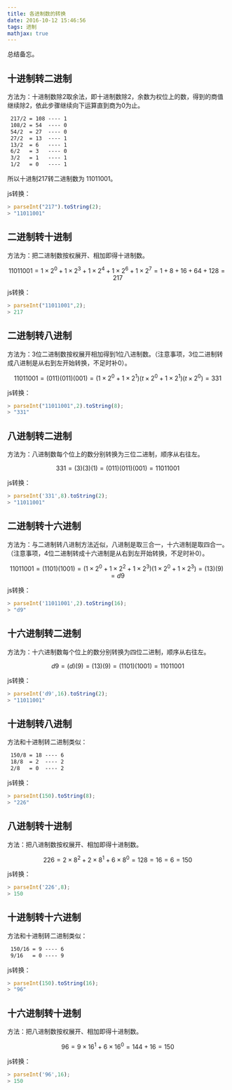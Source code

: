 ```yaml
---
title: 各进制数的转换
date: 2016-10-12 15:46:56
tags: 进制
mathjax: true
---
```

总结备忘。
## 十进制转二进制    
方法为：十进制数除2取余法，即十进制数除2，余数为权位上的数，得到的商值继续除2，依此步骤继续向下运算直到商为0为止。
```xml
 217/2 = 108 ---- 1
 108/2 = 54  ---- 0
 54/2  = 27  ---- 0
 27/2  = 13  ---- 1
 13/2  = 6   ---- 1
 6/2   = 3   ---- 0
 3/2   = 1   ---- 1
 1/2   = 0   ---- 1
```
所以十进制217转二进制数为 11011001。
<!--more-->

js转换：
```javascript
> parseInt("217").toString(2);
> "11011001"
```
## 二进制转十进制
方法为：把二进制数按权展开、相加即得十进制数。

$$ 11011001=1\times2^0+1\times2^3+1\times2^4+1\times2^6+1\times2^7=1+8+16+64+128=217 $$

js转换：
```javascript
> parseInt("11011001",2);
> 217
```
## 二进制转八进制
方法为：3位二进制数按权展开相加得到1位八进制数。（注意事项，3位二进制转成八进制是从右到左开始转换，不足时补0）。


$$ 11011001=(011)(011)(001)=(1\times2^0+1\times2^1)(t\times2^0+1\times2^1)(t\times2^0)=331 $$
 
js转换：
```javascript
> parseInt("11011001",2).toString(8);
> "331"
```
## 八进制转二进制
方法为：八进制数每个位上的数分别转换为三位二进制，顺序从右往左。

$$ 331=(3)(3)(1)=(011)(011)(001)=11011001 $$

js转换：
```javascript
> parseInt('331',8).toString(2);
> "11011001"
```
## 二进制转十六进制
方法为：与二进制转八进制方法近似，八进制是取三合一，十六进制是取四合一。（注意事项，4位二进制转成十六进制是从右到左开始转换，不足时补0）。

$$ 11011001=(1101)(1001)=(1\times2^0+1\times2^2+1\times2^3)(1\times2^0+1\times2^3)=(13)(9)=d9 $$

js转换：
```javascript
> parseInt('11011001',2).toString(16);
> "d9"
```
## 十六进制转二进制
方法为：十六进制数每个位上的数分别转换为四位二进制，顺序从右往左。

$$ d9=(d)(9)=(13)(9)=(1101)(1001)=11011001 $$

js转换：
```javascript
> parseInt('d9',16).toString(2);
> "11011001"
```
## 十进制转八进制
方法和十进制转二进制类似：
```xml
 150/8 = 18 ---- 6
 18/8  = 2  ---- 2
 2/8   = 0  ---- 2
```
js转换：
```javascript
> parseInt(150).toString(8);
> "226"
```
## 八进制转十进制
方法：把八进制数按权展开、相加即得十进制数。 

$$ 226=2\times8^2+2\times8^1+6\times8^0=128=16=6=150 $$


js转换：
```javascript
> parseInt('226',8);
> 150
```
## 十进制转十六进制
方法和十进制转二进制类似：
```xml
 150/16 = 9 ---- 6
 9/16   = 0 ---- 9
```

js转换：
```javascript
> parseInt(150).toString(16);
> "96"
```
## 十六进制转十进制
方法：把八进制数按权展开、相加即得十进制数。

$$ 96=9\times16^1+6\times16^0=144+16=150 $$


js转换：
```javascript
> parseInt('96',16);
> 150  
```